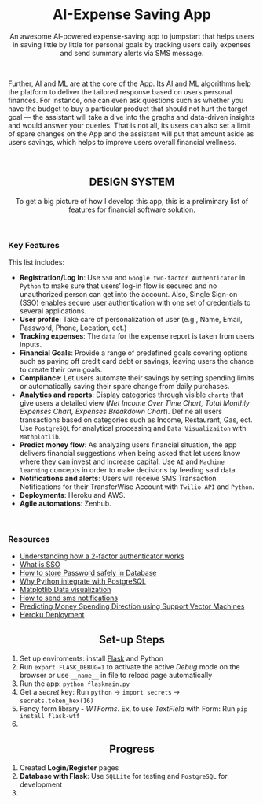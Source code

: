 <!-- PROJECT LOGO -->
<p align="center">

  <h1 align="center">AI-Expense Saving App</h3>

  <p align="center">
    An awesome AI-powered expense-saving app to jumpstart that helps users in saving little by little for personal goals by tracking users daily expenses and send summary alerts via SMS message. 
  </p>
  <br/>
  <p>
    Further, AI and ML are at the core of the App. Its AI and ML algorithms help the platform to deliver the tailored response based on users personal finances. For instance, one can even ask questions such as whether you have the budget to buy a particular product that should not hurt the target goal — the assistant will take a dive into the graphs and data-driven insights and would answer your queries. That is not all, its users can also set a limit of  spare changes on the App and the assistant will put that amount aside as users savings, which helps to improve users overall financial wellness.
  </p>
</p>

<br/>
<!-- DESIGN SYSTEM -->
<h2 align="center">DESIGN SYSTEM</h2>

<p align="center">To get a big picture of how I develop this app, this is a preliminary list of features for financial software solution. </p>
<br/>

### Key Features

This list includes: 
* **Registration/Log In**: Use `SSO` and `Google two-factor Authenticator` in `Python` to make sure that users’ log-in flow is secured and no unauthorized person can get into the account. Also, Single Sign-on (SSO) enables secure user authentication with one set of credentials to several applications. 
* **User profile**: Take care of personalization of user (e.g., Name, Email, Password, Phone, Location, ect.)
* **Tracking expenses**: The `data` for the expense report is taken from users inputs.
* **Financial Goals**: Provide a range of predefined goals covering options such as paying off credit card debt or savings, leaving users the chance to create their own goals.
* **Compliance**: Let users automate their savings by setting spending limits or automatically saving their spare change from daily purchases. 
* **Analytics and reports**: Display categories through visible `charts` that give users a detailed view (*Net Income Over Time Chart, Total Monthly Expenses Chart, Expenses Breakdown Chart*). Define all users transactions based on categories such as Income, Restaurant, Gas, ect. Use `PostgreSQL` for analytical processing and `Data Visualizaiton` with `Mathplotlib`.
* **Predict money flow**: As analyzing users financial situation, the app delivers financial suggestions when being asked that let users know where they can invest and increase capital. Use `AI` and `Machine learning` concepts in order to make decisions by feeding said data.
* **Notifications and alerts**: Users will receive SMS Transaction Notifications for their TransferWise Account with `Twilio API` and `Python`.
* **Deployments**: Heroku and AWS.
* **Agile automations**: Zenhub.

<br/>

### Resources

* [Understanding how a 2-factor authenticator works](https://blog.bytebytego.com/p/ep-16-design-google-placesyelp-also)
* [What is SSO](https://blog.bytebytego.com/p/what-is-sso-episode-7)
* [How to store Password safely in Database](https://www.youtube.com/watch?v=zt8Cocdy15c)
* [Why Python integrate with PostgreSQL](https://blog.bytebytego.com/p/ep30-why-is-postgresql-the-most-loved)
* [Matplotlib Data visualization](https://www.youtube.com/watch?v=UO98lJQ3QGI)
* [How to send sms notifications](https://www.twilio.com/blog/sms-transaction-notifications-transferwise-twilio-python)
* [Predicting Money Spending Direction using Support Vector Machines](https://jakevdp.github.io/PythonDataScienceHandbook/05.07-support-vector-machines.html)
* [Heroku Deployment](https://www.youtube.com/watch?v=6DI_7Zja8Zc&t=613s)

<h2 align="center">Set-up Steps</h2>

1. Set up enviroments: install [Flask](https://flask.palletsprojects.com/en/2.2.x/quickstart/) and Python
2. Run `export FLASK_DEBUG=1` to activate the active *Debug* mode on the browser or use `__name__` in file to reload page automatically
3. Run the app: `python flaskmain.py`
4. Get a *secret* key: Run `python` -> `import secrets` -> `secrets.token_hex(16)`
5. Fancy form library - *WTForms*. Ex, to use *TextField* with Form: Run `pip install flask-wtf`
6. 

<h2 align="center">Progress</h2>

1. Created **Login/Register** pages
2. **Database with Flask**: Use `SQLLite` for testing and `PostgreSQL` for development
3. 






